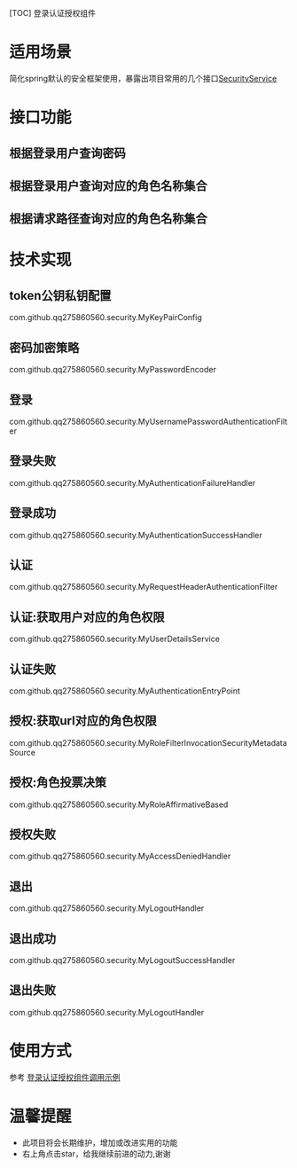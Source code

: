 [TOC]
登录认证授权组件

# 适用场景
简化spring默认的安全框架使用，暴露出项目常用的几个接口[SecurityService](https://github.com/qq275860560/security/blob/master/src/main/java/com/github/qq275860560/service/SecurityService.java)

# 接口功能
## 根据登录用户查询密码
## 根据登录用户查询对应的角色名称集合
## 根据请求路径查询对应的角色名称集合


# 技术实现
## token公钥私钥配置
com.github.qq275860560.security.MyKeyPairConfig
## 密码加密策略
com.github.qq275860560.security.MyPasswordEncoder
## 登录
com.github.qq275860560.security.MyUsernamePasswordAuthenticationFilter
## 登录失败
com.github.qq275860560.security.MyAuthenticationFailureHandler
## 登录成功
com.github.qq275860560.security.MyAuthenticationSuccessHandler

## 认证
com.github.qq275860560.security.MyRequestHeaderAuthenticationFilter
## 认证:获取用户对应的角色权限
com.github.qq275860560.security.MyUserDetailsService
## 认证失败
com.github.qq275860560.security.MyAuthenticationEntryPoint

## 授权:获取url对应的角色权限
com.github.qq275860560.security.MyRoleFilterInvocationSecurityMetadataSource
## 授权:角色投票决策
com.github.qq275860560.security.MyRoleAffirmativeBased
## 授权失败
com.github.qq275860560.security.MyAccessDeniedHandler

## 退出
com.github.qq275860560.security.MyLogoutHandler
## 退出成功
com.github.qq275860560.security.MyLogoutSuccessHandler
## 退出失败
com.github.qq275860560.security.MyLogoutHandler

# 使用方式
参考
[登录认证授权组件调用示例](https://github.com/qq275860560/security-demo)

# 温馨提醒

* 此项目将会长期维护，增加或改进实用的功能
* 右上角点击star，给我继续前进的动力,谢谢